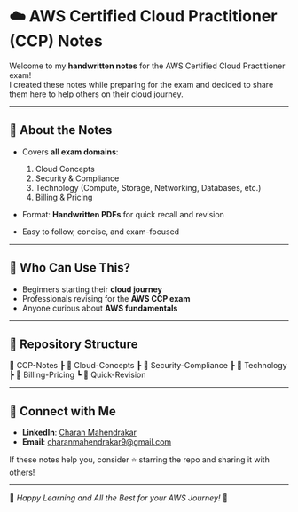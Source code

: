 # ☁️ AWS Certified Cloud Practitioner (CCP) Notes  

Welcome to my **handwritten notes** for the AWS Certified Cloud Practitioner exam!  
I created these notes while preparing for the exam and decided to share them here to help others on their cloud journey.  

---

## 📌 About the Notes
- Covers **all exam domains**:  
  1. Cloud Concepts  
  2. Security & Compliance  
  3. Technology (Compute, Storage, Networking, Databases, etc.)  
  4. Billing & Pricing  

- Format: **Handwritten PDFs** for quick recall and revision  
- Easy to follow, concise, and exam-focused  

---

## 🚀 Who Can Use This?
- Beginners starting their **cloud journey**  
- Professionals revising for the **AWS CCP exam**  
- Anyone curious about **AWS fundamentals**  

---

## 📂 Repository Structure
📁 CCP-Notes
┣ 📄 Cloud-Concepts
┣ 📄 Security-Compliance
┣ 📄 Technology
┣ 📄 Billing-Pricing
┗ 📄 Quick-Revision


---

## 🔗 Connect with Me
- **LinkedIn**: [Charan Mahendrakar](https://www.linkedin.com/in/charan-mahendrakar-961552230/)
- **Email**: charanmahendrakar9@gmail.com  

If these notes help you, consider ⭐ starring the repo and sharing it with others!  

---

🌟 *Happy Learning and All the Best for your AWS Journey!* 🌟
